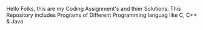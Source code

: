 Hello Folks, this are my Coding Assignment's and thier Solutions. This Repository includes Programs of Different Programming languag like C, C++ & Java
